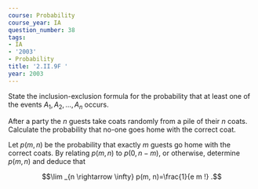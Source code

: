 ```yaml
---
course: Probability
course_year: IA
question_number: 38
tags:
- IA
- '2003'
- Probability
title: '2.II.9F '
year: 2003
---
```



State the inclusion-exclusion formula for the probability that at least one of the events $A_{1}, A_{2}, \ldots, A_{n}$ occurs.

After a party the $n$ guests take coats randomly from a pile of their $n$ coats. Calculate the probability that no-one goes home with the correct coat.

Let $p(m, n)$ be the probability that exactly $m$ guests go home with the correct coats. By relating $p(m, n)$ to $p(0, n-m)$, or otherwise, determine $p(m, n)$ and deduce that

$$\lim _{n \rightarrow \infty} p(m, n)=\frac{1}{e m !} .$$